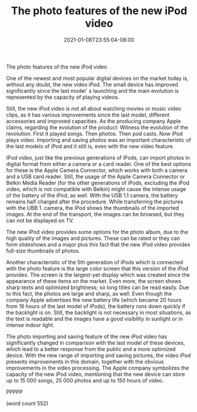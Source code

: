﻿---
title: "The photo features of the new iPod video"
date: 2021-01-08T23:55:04-08:00
description: "Ipod-Video Tips for Web Success"
featured_image: "/images/Ipod-Video.jpg"
tags: ["Ipod Video"]
---

The photo features of the new iPod video

	
One of the newest and most popular digital devices on the market today is, without any doubt, the new video iPod. The small device has improved significantly since the last model` s launching and the main evolution is represented by the capacity of playing videos. 
	
Still, the new iPod video is not all about watching movies or music video clips, as it has various improvements since the last model, different accessories and improved capacities. As the producing company Apple claims, regarding the evolution of the product: Witness the evolution of the revolution. First it played songs. Then photos. Then pod casts. Now iPod plays video. Importing and saving photos was an important characteristic of the last models of iPod and it still is, even with the new video feature. 
	
IPod video, just like the previous generations of iPods, can import photos in digital format from either a camera or a card reader. One of the best options for these is the Apple Camera Connector, which works with both a camera and a USB card reader. Still, the usage of the Apple Camera Connector or Belkin Media Reader (for the other generations of iPods, excluding the iPod video, which is not compatible with Belkin) might cause the intense usage of the battery of the iPod, as well. With the USB 1.1 camera, the battery remains half charged after the procedure. While transferring the pictures with the UBB 1. camera, the iPod shows the thumbnails of the imported images. At the end of the transport, the images can be browsed, but they can not be displayed on TV. 
	
The new iPod video provides some options for the photo album, due to the high quality of the images and pictures. These can be rated or they can form slideshows and a major plus this fact that the new iPod video provides full-size thumbnails of photos. 
	
Another characteristic of the 5th generation of iPods which is connected with the photo feature is the large color screen that this version of the iPod provides. The screen is the largest-yet display which was created since the appearance of these items on the market. Even more, the screen shows sharp texts and optimized brightness; so long titles can be read easily. Due to this fact, the photos are large and sharp, as well. Even though the company Apple advertises the new battery life (which became 20 hours from 16 hours of the last model of iPods), the battery runs down quickly if the backlight is on. Still, the backlight is not necessary in most situations, as the text is readable and the images have a good visibility in sunlight or in intense indoor light. 
	
The photo importing and saving feature of the new iPod video has significantly changed in comparison with the last model of these devices, which lead to a better response from the public and a more optimized device. With the new range of importing and saving pictures, the video iPod presents improvements in this domain, together with the obvious improvements in the video processing. The Apple company symbolizes the capacity of the new iPod video, mentioning that the new device can store up to 15 000 songs, 25 000 photos and up to 150 hours of video. 

PPPPP

(word count 552)





